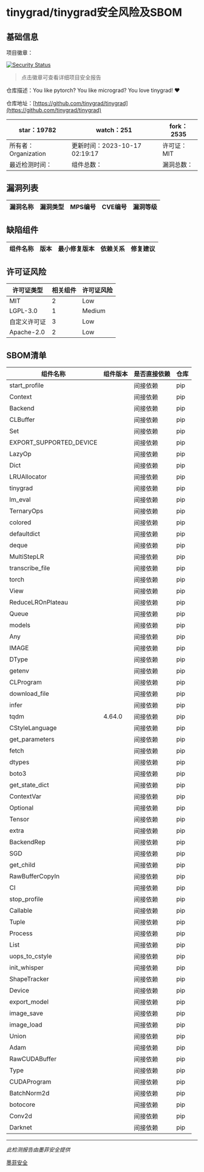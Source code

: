 # tinygrad/tinygrad安全风险及SBOM

## 基础信息

项目徽章：

[![Security Status](https://www.murphysec.com/platform3/v31/badge/1713987886297956352.svg)](https://www.murphysec.com/console/report/1699849103278211072/1713987886297956352)

> 点击徽章可查看详细项目安全报告

仓库描述：You like pytorch? You like micrograd? You love tinygrad! ❤️ 

仓库地址：[https://github.com/tinygrad/tinygrad](https://github.com/tinygrad/tinygrad)

| star：19782 | watch：251 | fork：2535 |
| ----------- | -------------- | ------------ |
| 所有者：Organization | 更新时间：2023-10-17 02:19:17 | 许可证：MIT |
| 最近检测时间： | 组件总数： | 漏洞总数： |




## 漏洞列表

| 漏洞名称 | 漏洞类型 | MPS编号 | CVE编号 | 漏洞等级 |
| ------- | ------ | ------- | ------ | ----- |





## 缺陷组件

| 组件名称 | 版本 | 最小修复版本 | 依赖关系 | 修复建议 |
| -------- | ---- | ------------ | -------- | -------- |





## 许可证风险

| 许可证类型 | 相关组件 | 许可证风险 |
| ---------- | -------- | ---------- |
|MIT|2|Low|
|LGPL-3.0|1|Medium|
|自定义许可证|3|Low|
|Apache-2.0|2|Low|




## SBOM清单

| 组件名称 | 组件版本 | 是否直接依赖 | 仓库 |
| -------- | -------- | ------------ | ---- |
|start_profile||间接依赖|pip|
|Context||间接依赖|pip|
|Backend||间接依赖|pip|
|CLBuffer||间接依赖|pip|
|Set||间接依赖|pip|
|EXPORT_SUPPORTED_DEVICE||间接依赖|pip|
|LazyOp||间接依赖|pip|
|Dict||间接依赖|pip|
|LRUAllocator||间接依赖|pip|
|tinygrad||间接依赖|pip|
|lm_eval||间接依赖|pip|
|TernaryOps||间接依赖|pip|
|colored||间接依赖|pip|
|defaultdict||间接依赖|pip|
|deque||间接依赖|pip|
|MultiStepLR||间接依赖|pip|
|transcribe_file||间接依赖|pip|
|torch||间接依赖|pip|
|View||间接依赖|pip|
|ReduceLROnPlateau||间接依赖|pip|
|Queue||间接依赖|pip|
|models||间接依赖|pip|
|Any||间接依赖|pip|
|IMAGE||间接依赖|pip|
|DType||间接依赖|pip|
|getenv||间接依赖|pip|
|CLProgram||间接依赖|pip|
|download_file||间接依赖|pip|
|infer||间接依赖|pip|
|tqdm|4.64.0|间接依赖|pip|
|CStyleLanguage||间接依赖|pip|
|get_parameters||间接依赖|pip|
|fetch||间接依赖|pip|
|dtypes||间接依赖|pip|
|boto3||间接依赖|pip|
|get_state_dict||间接依赖|pip|
|ContextVar||间接依赖|pip|
|Optional||间接依赖|pip|
|Tensor||间接依赖|pip|
|extra||间接依赖|pip|
|BackendRep||间接依赖|pip|
|SGD||间接依赖|pip|
|get_child||间接依赖|pip|
|RawBufferCopyIn||间接依赖|pip|
|CI||间接依赖|pip|
|stop_profile||间接依赖|pip|
|Callable||间接依赖|pip|
|Tuple||间接依赖|pip|
|Process||间接依赖|pip|
|List||间接依赖|pip|
|uops_to_cstyle||间接依赖|pip|
|init_whisper||间接依赖|pip|
|ShapeTracker||间接依赖|pip|
|Device||间接依赖|pip|
|export_model||间接依赖|pip|
|image_save||间接依赖|pip|
|image_load||间接依赖|pip|
|Union||间接依赖|pip|
|Adam||间接依赖|pip|
|RawCUDABuffer||间接依赖|pip|
|Type||间接依赖|pip|
|CUDAProgram||间接依赖|pip|
|BatchNorm2d||间接依赖|pip|
|botocore||间接依赖|pip|
|Conv2d||间接依赖|pip|
|Darknet||间接依赖|pip|


------

*此检测报告由墨菲安全提供*

[墨菲安全](www.murphysec.com)
